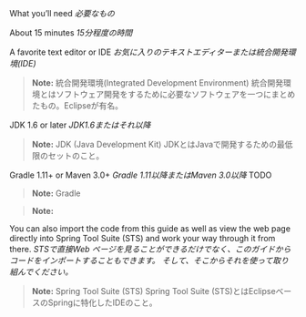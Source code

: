 
What you’ll need
*必要なもの*

About 15 minutes
*15分程度の時間*

A favorite text editor or IDE
*お気に入りのテキストエディターまたは統合開発環境(IDE)*
> __Note:__ 統合開発環境(Integrated Development Environment)
> 統合開発環境とはソフトウェア開発をするために必要なソフトウェアを一つにまとめたもの。Eclipseが有名。

JDK 1.6 or later
*JDK1.6またはそれ以降*
> __Note:__ JDK (Java Development Kit)
> JDKとはJavaで開発するための最低限のセットのこと。

Gradle 1.11+ or Maven 3.0+
*Gradle 1.11以降またはMaven 3.0以降*
TODO
> __Note:__ Gradle

> __Note:__ 

You can also import the code from this guide as well as view the web page directly into Spring Tool Suite (STS) and work your way through it from there.
*STSで直接Web ページを見ることができるだけでなく、このガイドからコードをインポートすることもできます。
そして、そこからそれを使って取り組んでください。*
> __Note:__ Spring Tool Suite (STS)
> Spring Tool Suite (STS)とはEclipseベースのSpringに特化したIDEのこと。
